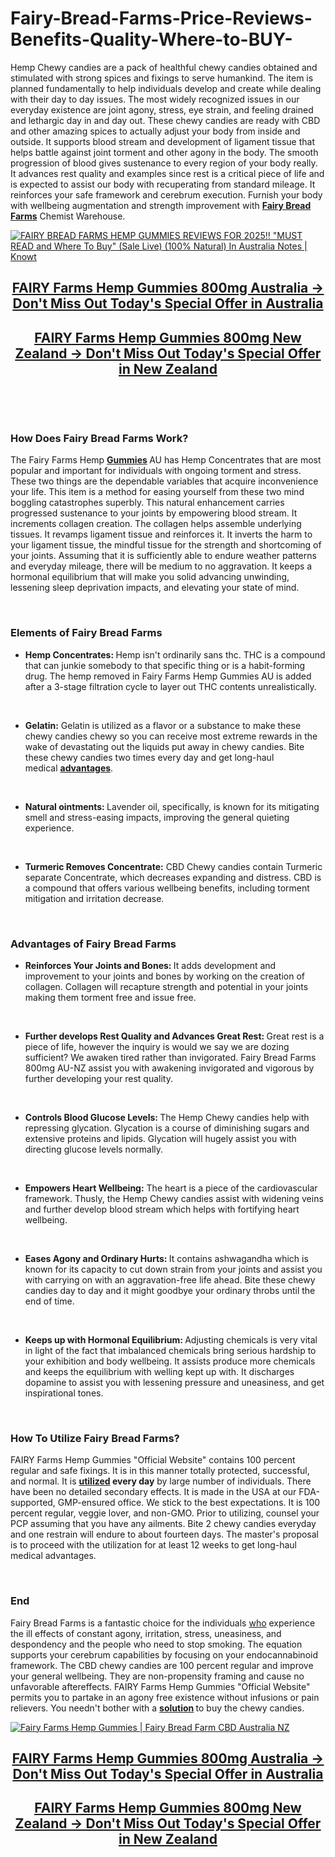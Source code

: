 # Fairy-Bread-Farms-Price-Reviews-Benefits-Quality-Where-to-BUY-

<p>Hemp Chewy candies are a pack of healthful chewy candies obtained and stimulated with strong spices and fixings to serve humankind. The item is planned fundamentally to help individuals develop and create while dealing with their day to day issues. The most widely recognized issues in our everyday existence are joint agony, stress, eye strain, and feeling drained and lethargic day in and day out. These chewy candies are ready with CBD and other amazing spices to actually adjust your body from inside and outside. It supports blood stream and development of ligament tissue that helps battle against joint torment and other agony in the body. The smooth progression of blood gives sustenance to every region of your body really. It advances rest quality and examples since rest is a critical piece of life and is expected to assist our body with recuperating from standard mileage. It reinforces your safe framework and cerebrum execution. Furnish your body with wellbeing augmentation and strength improvement with&nbsp;<strong><a href="https://fairybreadfarms.com.au/">Fairy Bread Farms</a></strong>&nbsp;Chemist Warehouse.</p>
<p><a href="https://au-fairybreadfarms.com/get/fairy-au/"><img src="https://cdn.prod.website-files.com/6792130270942f0e1b0a9ef4/679213b4041bf26f9c24f335_d6b068b0-1f5b-4940-b3d1-85f9acebbe13.webp" alt="FAIRY BREAD FARMS HEMP GUMMIES REVIEWS FOR 2025!! &quot;MUST READ and Where To  Buy&quot; (Sale Live) (100% Natural) In Australia Notes | Knowt" border="0" /></a></p>
<h2 style="text-align: center;"><span style="text-decoration: underline;"><strong><a href="https://au-fairybreadfarms.com/get/fairy-au/">FAIRY Farms Hemp Gummies 800mg Australia -&gt; Don't Miss Out Today's Special Offer in Australia</a></strong></span></h2>
<h2 style="text-align: center;"><span style="text-decoration: underline;"><strong><a href="https://au-fairybreadfarms.com/get/fairy-nz/">FAIRY Farms Hemp Gummies 800mg New Zealand -&gt; Don't Miss Out Today's Special Offer in New Zealand</a></strong></span></h2>
<p>&nbsp;</p>
<p>&nbsp;</p>
<h3><strong>How Does Fairy Bread Farms Work?</strong></h3>
<p>The Fairy Farms Hemp&nbsp;<strong><a href="https://au-fairybreadfarms.com/">Gummies</a>&nbsp;</strong>AU has Hemp Concentrates that are most popular and important for individuals with ongoing torment and stress. These two things are the dependable variables that acquire inconvenience your life. This item is a method for easing yourself from these two mind boggling catastrophes superbly. This natural enhancement carries progressed sustenance to your joints by empowering blood stream. It increments collagen creation. The collagen helps assemble underlying tissues. It revamps ligament tissue and reinforces it. It inverts the harm to your ligament tissue, the mindful tissue for the strength and shortcoming of your joints. Assuming that it is sufficiently able to endure weather patterns and everyday mileage, there will be medium to no aggravation. It keeps a hormonal equilibrium that will make you solid advancing unwinding, lessening sleep deprivation impacts, and elevating your state of mind.</p>
<p>&nbsp;</p>
<h3><strong>Elements of Fairy Bread Farms</strong></h3>
<ul>
<li><strong>Hemp Concentrates:&nbsp;</strong>Hemp isn't ordinarily sans thc. THC is a compound that can junkie somebody to that specific thing or is a habit-forming drug. The hemp removed in Fairy Farms Hemp Gummies AU is added after a 3-stage filtration cycle to layer out THC contents unrealistically.</li>
</ul>
<p>&nbsp;</p>
<ul>
<li><strong>Gelatin:</strong>&nbsp;Gelatin is utilized as a flavor or a substance to make these chewy candies chewy so you can receive most extreme rewards in the wake of devastating out the liquids put away in chewy candies. Bite these chewy candies two times every day and get long-haul medical&nbsp;<strong><a href="https://foreverhemp.co.nz/fairy-bread-farms/">advantages</a></strong>.</li>
</ul>
<p>&nbsp;</p>
<ul>
<li><strong>Natural ointments:&nbsp;</strong>Lavender oil, specifically, is known for its mitigating smell and stress-easing impacts, improving the general quieting experience.</li>
</ul>
<p>&nbsp;</p>
<ul>
<li><strong>Turmeric Removes Concentrate:</strong>&nbsp;CBD Chewy candies contain Turmeric separate Concentrate, which decreases expanding and distress. CBD is a compound that offers various wellbeing benefits, including torment mitigation and irritation decrease.</li>
</ul>
<p>&nbsp;</p>
<h3><strong>Advantages of Fairy Bread Farms</strong></h3>
<ul>
<li><strong>Reinforces Your Joints and Bones:&nbsp;</strong>It adds development and improvement to your joints and bones by working on the creation of collagen. Collagen will recapture strength and potential in your joints making them torment free and issue free.</li>
</ul>
<p>&nbsp;</p>
<ul>
<li><strong>Further develops Rest Quality and Advances Great Rest:&nbsp;</strong>Great rest is a piece of life, however the inquiry is would we say we are dozing sufficient? We awaken tired rather than invigorated. Fairy Bread Farms 800mg AU-NZ assist you with awakening invigorated and vigorous by further developing your rest quality.</li>
</ul>
<p>&nbsp;</p>
<ul>
<li><strong>Controls Blood Glucose Levels:&nbsp;</strong>The Hemp Chewy candies help with repressing glycation. Glycation is a course of diminishing sugars and extensive proteins and lipids. Glycation will hugely assist you with directing glucose levels normally.</li>
</ul>
<p>&nbsp;</p>
<ul>
<li><strong>Empowers Heart Wellbeing:</strong>&nbsp;The heart is a piece of the cardiovascular framework. Thusly, the Hemp Chewy candies assist with widening veins and further develop blood stream which helps with fortifying heart wellbeing.</li>
</ul>
<p>&nbsp;</p>
<ul>
<li><strong>Eases Agony and Ordinary Hurts:&nbsp;</strong>It contains ashwagandha which is known for its capacity to cut down strain from your joints and assist you with carrying on with an aggravation-free life ahead. Bite these chewy candies day to day and it might goodbye your ordinary throbs until the end of time.</li>
</ul>
<p>&nbsp;</p>
<ul>
<li><strong>Keeps up with Hormonal Equilibrium:&nbsp;</strong>Adjusting chemicals is very vital in light of the fact that imbalanced chemicals bring serious hardship to your exhibition and body wellbeing. It assists produce more chemicals and keeps the equilibrium with welling kept up with. It discharges dopamine to assist you with lessening pressure and uneasiness, and get inspirational tones.</li>
</ul>
<p>&nbsp;</p>
<h3><strong>How To Utilize Fairy Bread Farms?</strong></h3>
<p>FAIRY Farms Hemp Gummies "Official Website" contains 100 percent regular and safe fixings. It is in this manner totally protected, successful, and normal. It is&nbsp;<strong><a href="https://fairybreadfarms.com.au/neuropure/">utilized</a>&nbsp;every day</strong>&nbsp;by large number of individuals. There have been no detailed secondary effects. It is made in the USA at our FDA-supported, GMP-ensured office. We stick to the best expectations. It is 100 percent regular, veggie lover, and non-GMO. Prior to utilizing, counsel your PCP assuming that you have any ailments. Bite 2 chewy candies everyday and one restrain will endure to about fourteen days. The master's proposal is to proceed with the utilization for at least 12 weeks to get long-haul medical advantages.</p>
<p>&nbsp;</p>
<h3><strong>End</strong></h3>
<p>Fairy Bread Farms is a fantastic choice for the individuals <span style="text-decoration: underline;">who</span> experience the ill effects of constant agony, irritation, stress, uneasiness, and despondency and the people who need to stop smoking. The equation supports your cerebrum capabilities by focusing on your endocannabinoid framework. The CBD chewy candies are 100 percent regular and improve your general wellbeing. They are non-propensity framing and cause no unfavorable aftereffects. FAIRY Farms Hemp Gummies "Official Website" permits you to partake in an agony free existence without infusions or pain relievers. You needn't bother with a&nbsp;<strong><a href="https://fairybreadfarms.com.au/natures-remedy-fungi-remover/">solution</a>&nbsp;</strong>to buy the chewy candies.</p>
<p><a href="https://au-fairybreadfarms.com/get/fairy-au/"><img src="https://cdn.prod.website-files.com/6792130270942f0e1b0a9ef4/679213b4242bfcef1e7ad00c_fairyhemp-gummies.jpeg" alt="Fairy Farms Hemp Gummies | Fairy Bread Farm CBD Australia NZ" border="0" /></a></p>
<h2 style="text-align: center;"><span style="text-decoration: underline;"><strong><a href="https://au-fairybreadfarms.com/get/fairy-au/">FAIRY Farms Hemp Gummies 800mg Australia -&gt; Don't Miss Out Today's Special Offer in Australia</a></strong></span></h2>
<h2 style="text-align: center;"><span style="text-decoration: underline;"><strong><a href="https://au-fairybreadfarms.com/get/fairy-nz/">FAIRY Farms Hemp Gummies 800mg New Zealand -&gt; Don't Miss Out Today's Special Offer in New Zealand</a></strong></span></h2>

